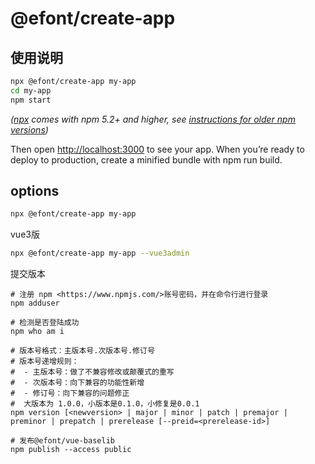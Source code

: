 # @efont/create-app

## 使用说明

```bash
npx @efont/create-app my-app
cd my-app
npm start
```

*([npx](https://medium.com/@maybekatz/introducing-npx-an-npm-package-runner-55f7d4bd282b) comes with npm 5.2+ and higher, see [instructions for older npm versions](https://gist.github.com/gaearon/4064d3c23a77c74a3614c498a8bb1c5f))*

Then open <http://localhost:3000> to see your app.
When you’re ready to deploy to production, create a minified bundle with npm run build.

## options

```bash
npx @efont/create-app my-app
```

vue3版

```bash
npx @efont/create-app my-app --vue3admin

```

提交版本

```
# 注册 npm <https://www.npmjs.com/>账号密码，并在命令行进行登录
npm adduser

# 检测是否登陆成功
npm who am i

# 版本号格式：主版本号.次版本号.修订号
# 版本号递增规则：
#  - 主版本号：做了不兼容修改或颠覆式的重写
#  - 次版本号：向下兼容的功能性新增
#  - 修订号：向下兼容的问题修正
#  大版本为 1.0.0，小版本是0.1.0，小修复是0.0.1
npm version [<newversion> | major | minor | patch | premajor | preminor | prepatch | prerelease [--preid=<prerelease-id>]

# 发布@efont/vue-baselib
npm publish --access public

